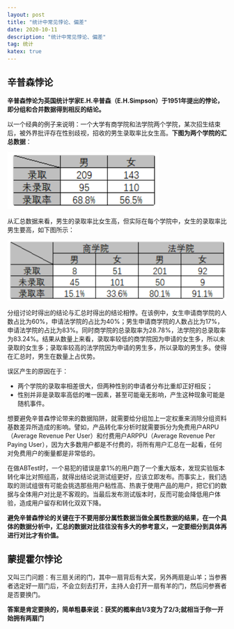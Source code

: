 ```yaml
---
layout: post
title: "统计中常见悖论、偏差"
date: 2020-10-11
description: "统计中常见悖论、偏差"
tag: 统计
katex: true 
---
```


## 辛普森悖论

**辛普森悖论为英国统计学家E.H.辛普森（E.H.Simpson）于1951年提出的悖论，即分组和合并数据得到相反的结论。**

以一个经典的例子来说明：一个大学有商学院和法学院两个学院，某次招生结束后，被外界批评存在性别歧视，招收的男生录取率比女生高。**下图为两个学院的汇总数据**：

![](/assets/2020-10-11-simpson-paradox1.png)

从汇总数据来看，男生的录取率比女生高，但实际在每个学院中，女生的录取率比男生要高，如下图所示：

![](/assets/2020-10-11-simpson-paradox2.png)

分组讨论时得出的结论与汇总时得出的结论相悖。在该例中，女生申请商学院的人数占比为60%，申请法学院的占比为40%；男生申请商学院的人数占比为17%，申请法学院的占比为83%。同时商学院的总录取率为28.78%，法学院的总录取率为83.24%。结果从数量上来看，录取率较低的商学院因为申请的女生多，所以未录取的女生多；录取率较高的法学院因为申请的男生多，所以录取的男生多。使得在汇总时，男生在数量上占优势。

误区产生的原因在于：

- 两个学院的录取率相差很大，但两种性别的申请者分布比重却正好相反；
- 性别并非是录取率高低的唯一因素，甚至可能毫无影响，产生这种现象可能是随机事件。

想要避免辛普森悖论带来的数据陷阱，就需要给分组加上一定权重来消除分组资料基数差异所造成的影响。譬如，产品转化率分析时就需要拆分为免费用户ARPU（Average Revenue Per User）和付费用户ARPPU（Average Revenue Per Paying User），因为大多数用户都是不付费的，将所有用户汇总在一起看，任何对免费用户的衡量都是非常低的。

在做ABTest时，一个易犯的错误是拿1%的用户跑了一个重大版本，发现实验版本转化率比对照组高，就得出结论说测试组更好，应该立即发布。而事实上，我们选取的测试组很有可能会挑选那些用户粘性高、热衷于使用产品的用户，把它们的数据与全体用户对比是不客观的。当最后发布测试版本时，反而可能会降低用户体验，造成用户留存和转化双双下降。

**避免辛普森悖论的关键在于不要用部分属性数据当做全属性数据的结果，在一个具体的数据分析中，汇总的数据对比往往没有多大的参考意义，一定要细分到具体再进行对比才有价值。**

## 蒙提霍尔悖论

又叫三门问题：有三扇关闭的门，其中一扇背后有大奖，另外两扇是山羊；当参赛者选定好一扇门后，不会立刻去打开，主持人会打开一扇有羊的门，然后问参赛者是否要换门。

**答案是肯定要换的，简单粗暴来说：获奖的概率由1/3变为了2/3;就相当于你一开始拥有两扇门**

